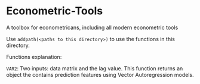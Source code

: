 # Econometric-Tools
A toolbox for econometricans, including all modern econometric tools

Use `addpath(<paths to this directory>)` to use the functions in this directory.

Functions explanation:

`VAR2`: Two inputs: data matrix and the lag value. This function returns an object the contains prediction features using Vector Autoregression models.
